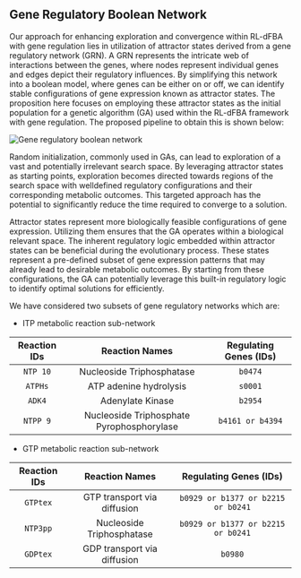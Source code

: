 ## Gene Regulatory Boolean Network
Our approach for enhancing exploration and convergence within RL-dFBA with gene regulation lies in utilization of attractor states derived from a gene regulatory network (GRN). A GRN represents the intricate web of interactions between the genes, where nodes represent individual genes and edges depict their regulatory influences. By simplifying this network into a boolean model, where genes can be either on or off, we can identify stable configurations of gene expression known as attractor states. The proposition here focuses on employing these attractor states as the initial population for a genetic algorithm (GA) used within the RL-dFBA framework with gene regulation. The proposed pipeline to obtain this is shown below:

![Gene regulatory boolean network](https://github.com/anshul-2010/Computational-Systems-Biology/blob/main/images/display/GRN_Boolean.jpg)

Random initialization, commonly used in GAs, can lead to exploration of a vast and potentially irrelevant search space. By leveraging attractor states as starting points, exploration becomes directed towards regions of the search space with welldefined regulatory configurations and their corresponding metabolic outcomes. This targeted approach has the potential to significantly reduce the time required to converge to a solution.

Attractor states represent more biologically feasible configurations of gene expression. Utilizing them ensures that the GA operates within a biological relevant space. The inherent regulatory logic embedded within attractor states can be beneficial during the evolutionary process. These states represent a pre-defined subset of gene expression patterns that may already lead to desirable metabolic outcomes. By starting from these configurations, the GA can potentially leverage this built-in regulatory logic to identify optimal solutions for efficiently.

We have considered two subsets of gene regulatory networks which are:
* ITP metabolic reaction sub-network

| Reaction IDs     | Reaction Names                              | Regulating Genes (IDs)             |
| :--------------: | :-----------------------------------------: | :--------------------------------: |
| `NTP 10`         | Nucleoside Triphosphatase                   | `b0474`                            |
| `ATPHs`          | ATP adenine hydrolysis                      | `s0001`                            |
| `ADK4`           | Adenylate Kinase                            | `b2954`                            |
| `NTPP 9`         | Nucleoside Triphosphate Pyrophosphorylase   | `b4161 or b4394`                   |

* GTP metabolic reaction sub-network

| Reaction IDs     | Reaction Names                              | Regulating Genes (IDs)             |
| :--------------: | :-----------------------------------------: | :--------------------------------: |
| `GTPtex`         | GTP transport via diffusion                 | `b0929 or b1377 or b2215 or b0241` |
| `NTP3pp`         | Nucleoside Triphosphatase                   | `b0929 or b1377 or b2215 or b0241` |
| `GDPtex`         | GDP transport via diffusion                 | `b0980`                            |